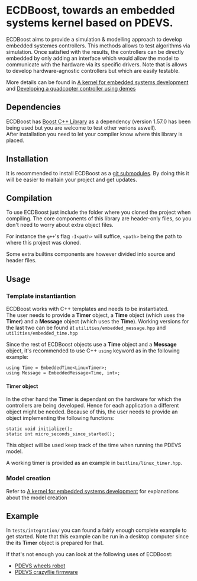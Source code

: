 # ECDBoost, towards an embedded systems kernel based on PDEVS.

ECDBoost aims to provide a simulation & modelling approach to develop embedded systemes
controllers.
This methods allows to test algorithms via simulation.
Once satisfied with the results, the controllers can be directly embedded by only adding an
interface which would allow the model to communicate with the hardware via its specific drivers.
Note that is allows to develop hardware-agnostic controllers but which are easily testable.

More details can be found in
[A kernel for embedded systems development](docs/a_kernel_for_embedded_systems_development.pdf)
and
[Developing a quadcopter controller using demes](docs/developing_a_quadcopter_controller_using_demes.pdf)

## Dependencies

ECDBoost has [Boost C++ Library](http://www.boost.org/) as a dependency (version 1.57.0 has been
being used but you are welcome to test other verions aswell).  
After installation you need to let your compiler know where this library is placed.

## Installation

It is recommended to install ECDBoost as a
[git submodules](https://gist.github.com/gitaarik/8735255).
By doing this it will be easier to maitain your project and get updates.

## Compilation

To use ECDBoost just include the folder where you cloned the project when compiling.
The core components of this library are header-only files, so you don't need to worry about extra
object files.

For instance the `g++`'s flag `-I<path>` will suffice, `<path>` being the path to where this
project was cloned.

Some extra builtins components are however divided into source and header files.

## Usage

### Template instantiantion

ECDBoost works with C++ templates and needs to be instantiated.  
The user needs to provide a **Timer** object, a **Time** object (which uses the **Timer**) and a
**Message** object (which uses the **Time**).
Working versions for the last two can be found at `utilities/embedded_message.hpp` and
`utilities/embedded_time.hpp`

Since the rest of ECDBoost objects use a **Time** object and a **Message** object, it's recommended
to use
C++ `using` keyword as in the following example:
```
using Time = EmbeddedTime<LinuxTimer>;
using Message = EmbeddedMessage<Time, int>;
```

#### Timer object

In the other hand the **Timer** is dependant on the hardware for which the controllers are being
developed.
Hence for each application a different object might be needed.
Because of this, the user needs to provide an object implementing the following functions:

```
static void initialize();
static int micro_seconds_since_started();
```
This object will be used keep track of the time when running the PDEVS model.

A working timer is provided as an example in `buitlins/linux_timer.hpp`.

### Model creation

Refer to 
[A kernel for embedded systems development](docs/a_kernel_for_embedded_systems_development.pdf)
for explanations about the model creation

## Example

In `tests/integration/` you can found a fairly enough complete example to get started.
Note that this example can be run in a desktop computer since the its **Timer** object is prepared
for that.

If that's not enough you can look at the following uses of ECDBoost:
 - [PDEVS wheels robot](https://github.com/SimulationEverywhere/PDEVS-wheels-robot)
 - [PDEVS crazyflie firmware](https://github.com/SimulationEverywhere/PDEVS-crazyflie-firmware)

